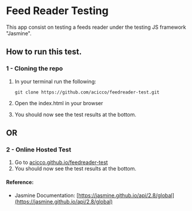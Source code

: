 # Feed Reader Testing

This app consist on testing a feeds reader under the testing JS framework "Jasmine".

## How to run this test.
### 1 - Cloning the repo
1.  In your terminal run the following:

        git clone https://github.com/acicco/feedreader-test.git
2. Open the index.html in your browser
3. You should now see the test results at the bottom.

## OR

### 2 - Online Hosted Test
 1. Go to [acicco.github.io/feedreader-test](https://acicco.github.io/feedreader-test/)
 2. You should now see the test results at the bottom.


#### Reference:

* Jasmine Documentation: [https://jasmine.github.io/api/2.8/global](https://jasmine.github.io/api/2.8/global) 
